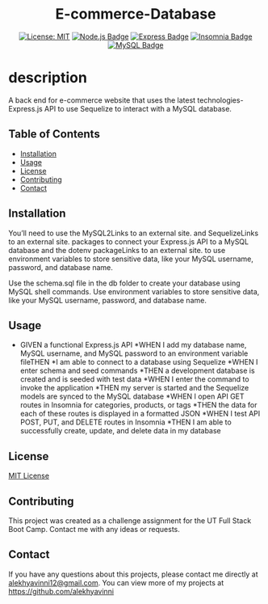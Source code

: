 

<div align="center">

# E-commerce-Database

[![License: MIT](https://img.shields.io/badge/License-MIT-yellow.svg)](https://opensource.org/licenses/MIT)
[![Node.js Badge](https://img.shields.io/badge/Node.js-393?logo=nodedotjs&logoColor=fff&style=flat)](https://nodejs.org/en)
[![Express Badge](https://img.shields.io/badge/Express-000?logo=express&logoColor=fff&style=flat)](https://expressjs.com/)
[![Insomnia Badge](https://img.shields.io/badge/Insomnia-4000BF?logo=insomnia&logoColor=fff&style=flat)](https://insomnia.rest/)
[![MySQL Badge](https://img.shields.io/badge/Insomnia-4000BF?logo=mysql2&logoColor=fff&style=flat)](https://www.npmjs.com/package/mysql2)
</div>

# description
A back end for e-commerce website that uses the latest technologies-Express.js API to use Sequelize to interact with a MySQL database.


## Table of Contents

* [Installation](#installation)
* [Usage](#usage)
* [License](#license)
* [Contributing](#contributing)
* [Contact](#contact)

## Installation
You’ll need to use the MySQL2Links to an external site. and SequelizeLinks to an external site. packages to connect your Express.js API to a MySQL database and the dotenv packageLinks to an external site. to use environment variables to store sensitive data, like your MySQL username, password, and database name.

Use the schema.sql file in the db folder to create your database using MySQL shell commands. Use environment variables to store sensitive data, like your MySQL username, password, and database name.

## Usage
* GIVEN a functional Express.js API
*WHEN I add my database name, MySQL username, and MySQL password to an environment variable fileTHEN *I am able to connect to a database using Sequelize
*WHEN I enter schema and seed commands
*THEN a development database is created and is seeded with test data
*WHEN I enter the command to invoke the application
*THEN my server is started and the Sequelize models are synced to the MySQL database
*WHEN I open API GET routes in Insomnia for categories, products, or tags
*THEN the data for each of these routes is displayed in a formatted JSON
*WHEN I test API POST, PUT, and DELETE routes in Insomnia
*THEN I am able to successfully create, update, and delete data in my database

## License

[MIT License](https://opensource.org/licenses/MIT)

## Contributing

This project was created as a challenge assignment for the UT Full Stack Boot Camp. Contact me with any ideas or requests.

## Contact
  If you have any questions about this projects, please contact me directly at alekhyavinni12@gmail.com. You can view more of my projects at https://github.com/alekhyavinni




